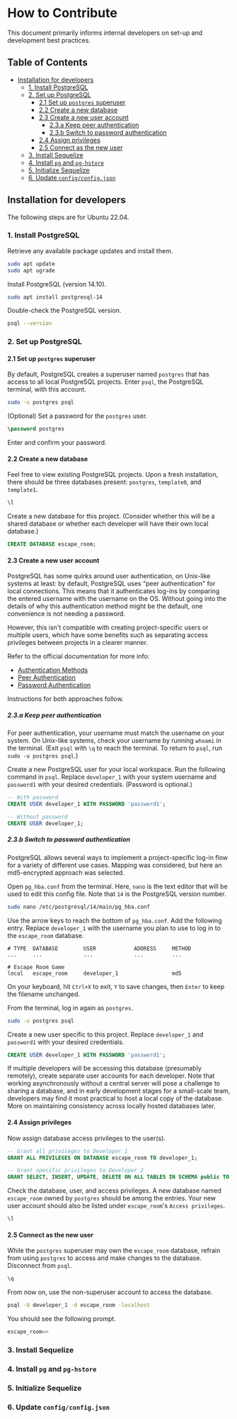 # How to Contribute

This document primarily informs internal developers on set-up and development best practices.

## Table of Contents

- [Installation for developers](#installation-for-developers)
    - [1. Install PostgreSQL](#1-install-postgresql)
    - [2. Set up PostgreSQL](#2-set-up-postgresql)
        - [2.1 Set up `postgres` superuser](#21-set-up-postgres-superuser)
        - [2.2 Create a new database](#22-create-a-new-database)
        - [2.3 Create a new user account](#23-create-a-new-user-account)
            - [2.3.a Keep peer authentication](#23a-keep-peer-authentication)
            - [2.3.b Switch to password authentication](#23b-switch-to-password-authentication)
        - [2.4 Assign privileges](#24-assign-privileges)
        - [2.5 Connect as the new user](#25-connect-as-the-new-user)
    - [3. Install Sequelize](#3-install-sequelize)
    - [4. Install `pg` and `pg-hstore`](#4-install-pg-and-pg-hstore)
    - [5. Initialize Sequelize](#5-initialize-sequelize)
    - [6. Update `config/config.json`](#6-update-configconfigjson)
    
## Installation for developers

The following steps are for Ubuntu 22.04.

### 1. Install PostgreSQL
Retrieve any available package updates and install them.
```bash
sudo apt update
sudo apt ugrade
```

Install PostgreSQL (version 14.10).
```bash
sudo apt install postgresql-14
```

Double-check the PostgreSQL version.
```bash
psql --version
```

### 2. Set up PostgreSQL

#### 2.1 Set up `postgres` superuser

By default, PostgreSQL creates a superuser named `postgres` that has access to all local PostgreSQL projects. Enter `psql`, the PostgreSQL terminal, with this account.
```bash
sudo -u postgres psql
```

(Optional) Set a password for the `postgres` user.
```sql
\password postgres
```
Enter and confirm your password.

#### 2.2 Create a new database

Feel free to view existing PostgreSQL projects. Upon a fresh installation, there should be three databases present: `postgres`, `template0`, and `template1`.
```sql
\l
```

Create a new database for this project. (Consider whether this will be a shared database or whether each developer will have their own local database.)
```sql
CREATE DATABASE escape_room;
```

#### 2.3 Create a new user account

PostgreSQL has some quirks around user authentication, on Unix-like systems at least: by default, PostgreSQL uses "peer authentication" for local connections. This means that it authenticates log-ins by comparing the entered username with the username on the OS. Without going into the details of why this authentication method might be the default, one convenience is not needing a password.

However, this isn't compatible with creating project-specific users or multiple users, which have some benefits such as separating access privileges between projects in a clearer manner.

Refer to the official documentation for more info:
* [Authentication Methods](https://www.postgresql.org/docs/14/auth-methods.html)
* [Peer Authentication](https://www.postgresql.org/docs/14/auth-peer.html)
* [Password Authentication](https://www.postgresql.org/docs/14/auth-password.html)

Instructions for both approaches follow.

##### 2.3.a Keep peer authentication

For peer authentication, your username must match the username on your system. On Unix-like systems, check your username by running `whoami` in the terminal. (Exit `psql` with `\q` to reach the terminal. To return to `psql`, run `sudo -u postgres psql`.)

Create a new PostgreSQL user for your local workspace. Run the following command in `psql`. Replace `developer_1` with your system username and `password1` with your desired credentials. (Password is optional.)
```sql
-- With password
CREATE USER developer_1 WITH PASSWORD 'password1';

-- Without password
CREATE USER developer_1;
```

##### 2.3.b Switch to password authentication

PostgreSQL allows several ways to implement a project-specific log-in flow for a variety of different use cases. Mapping was considered, but here an md5-encrypted approach was selected.

Open `pg_hba.conf` from the terminal. Here, `nano` is the text editor that will be used to edit this config file. Note that `14` is the PostgreSQL version number.
```bash
sudo nano /etc/postgresql/14/main/pg_hba.conf
```

Use the arrow keys to reach the bottom of `pg_hba.conf`. Add the following entry. Replace `developer_1` with the username you plan to use to log in to the `escape_room` database.
```
# TYPE  DATABASE        USER            ADDRESS     METHOD
...     ...             ...             ...         ...

# Escape Room Game
local   escape_room     developer_1                 md5
```
On your keyboard, hit `Ctrl+X` to exit, `Y` to save changes, then `Enter` to keep the filename unchanged.

From the terminal, log in again as `postgres`.
```bash
sudo -u postgres psql
```

Create a new user specific to this project. Replace `developer_1` and `password1` with your desired credentials.
```sql
CREATE USER developer_1 WITH PASSWORD 'password1';
```
If multiple developers will be accessing this database (presumably remotely), create separate user accounts for each developer. Note that working asynchronously without a central server will pose a challenge to sharing a database, and in early development stages for a small-scale team, developers may find it most practical to host a local copy of the database. More on maintaining consistency across locally hosted databases later.

#### 2.4 Assign privileges

Now assign database access privileges to the user(s).
```sql
-- Grant all privileges to Developer 1
GRANT ALL PRIVILEGES ON DATABASE escape_room TO developer_1;

-- Grant specific privileges to Developer 2
GRANT SELECT, INSERT, UPDATE, DELETE ON ALL TABLES IN SCHEMA public TO developer_2;
```

Check the database, user, and access privileges. A new database named `escape_room` owned by `postgres` should be among the entries. Your new user account should also be listed under `escape_room`'s `Access privileges`.
```sql
\l
```

#### 2.5 Connect as the new user

While the `postgres` superuser may own the `escape_room` database, refrain from using `postgres` to access and make changes to the database. Disconnect from `psql`.
```sql
\q
```

From now on, use the non-superuser account to access the database.
```bash
psql -U developer_1 -d escape_room -localhost
```

You should see the following prompt.
```sql
escape_room=> 
```

### 3. Install Sequelize

### 4. Install `pg` and `pg-hstore`

### 5. Initialize Sequelize

### 6. Update `config/config.json`


